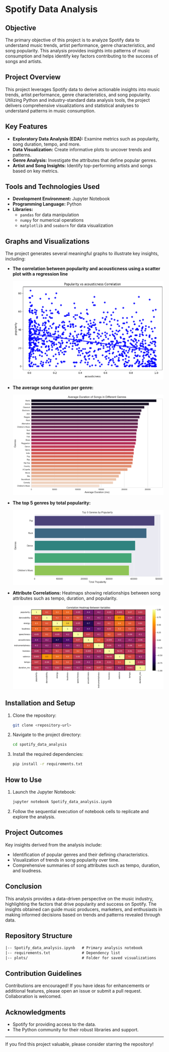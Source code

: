 # Spotify Data Analysis

## Objective
The primary objective of this project is to analyze Spotify data to understand music trends, artist performance, genre characteristics, and song popularity. This analysis provides insights into patterns of music consumption and helps identify key factors contributing to the success of songs and artists.

## Project Overview
This project leverages Spotify data to derive actionable insights into music trends, artist performance, genre characteristics, and song popularity. Utilizing Python and industry-standard data analysis tools, the project delivers comprehensive visualizations and statistical analyses to understand patterns in music consumption.

## Key Features
- **Exploratory Data Analysis (EDA):** Examine metrics such as popularity, song duration, tempo, and more.
- **Data Visualization:** Create informative plots to uncover trends and patterns.
- **Genre Analysis:** Investigate the attributes that define popular genres.
- **Artist and Song Insights:** Identify top-performing artists and songs based on key metrics.

## Tools and Technologies Used
- **Development Environment:** Jupyter Notebook
- **Programming Language:** Python
- **Libraries:**
  - `pandas` for data manipulation
  - `numpy` for numerical operations
  - `matplotlib` and `seaborn` for data visualization

## Graphs and Visualizations
The project generates several meaningful graphs to illustrate key insights, including:
- **The correlation between popularity and acousticness using a scatter plot with a regression line**  
  
  ![Popularity Trends](plots/output3.png)

- **The average song duration per genre:**  
  
  ![Genre Characteristics](plots/output8.png)

- **The top 5 genres by total popularity:**  
  
  ![Top Artists and Songs](plots/output9.png)

- **Attribute Correlations:** Heatmaps showing relationships between song attributes such as tempo, duration, and popularity. 
  
  ![Attribute Correlations](plots/output1.png)

## Installation and Setup
1. Clone the repository:
   ```bash
   git clone <repository-url>
   ```
2. Navigate to the project directory:
   ```bash
   cd spotify_data_analysis
   ```
3. Install the required dependencies:
   ```bash
   pip install -r requirements.txt
   ```

## How to Use
1. Launch the Jupyter Notebook:
   ```bash
   jupyter notebook Spotify_data_analysis.ipynb
   ```
2. Follow the sequential execution of notebook cells to replicate and explore the analysis.

## Project Outcomes
Key insights derived from the analysis include:
- Identification of popular genres and their defining characteristics.
- Visualization of trends in song popularity over time.
- Comprehensive summaries of song attributes such as tempo, duration, and loudness.

## Conclusion
This analysis provides a data-driven perspective on the music industry, highlighting the factors that drive popularity and success on Spotify. The insights obtained can guide music producers, marketers, and enthusiasts in making informed decisions based on trends and patterns revealed through data.

## Repository Structure
```
|-- Spotify_data_analysis.ipynb   # Primary analysis notebook
|-- requirements.txt              # Dependency list
|-- plots/                        # Folder for saved visualizations
```

## Contribution Guidelines
Contributions are encouraged! If you have ideas for enhancements or additional features, please open an issue or submit a pull request. Collaboration is welcomed.

## Acknowledgments
- Spotify for providing access to the data.
- The Python community for their robust libraries and support.

---

If you find this project valuable, please consider starring the repository!
